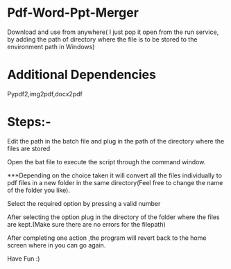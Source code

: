 # Pdf-Word-Ppt-Merger

Download and use from anywhere( I just pop it open from the run service, by adding the path of directory where the file is to be stored to the environment path in Windows)

# Additional Dependencies
Pypdf2,img2pdf,docx2pdf


# Steps:-

Edit the path in the batch file and plug in the path of the directory where the files are stored

Open the bat file to execute the script through the command window.

***Depending on the choice taken it will convert all the files individually to pdf files in a new folder in the same directory(Feel free to change the name of the folder you like).

Select the required option by pressing a valid number

After selecting the option plug in the directory of the folder where the files are kept.(Make sure there are no errors for the filepath)

After completing one action ,the program will revert back to the home screen where in you can go again.

Have Fun :)
